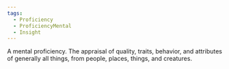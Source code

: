 ```yaml
---
tags:
  - Proficiency
  - ProficiencyMental
  - Insight
---
```

A mental proficiency. The appraisal of quality, traits, behavior, and attributes of generally all things, from people, places, things, and creatures.